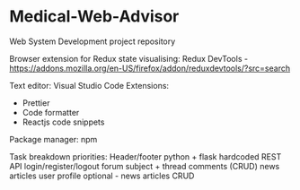 # Medical-Web-Advisor
Web System Development project repository

Browser extension for Redux state visualising:
Redux DevTools - https://addons.mozilla.org/en-US/firefox/addon/reduxdevtools/?src=search

Text editor:
Visual Studio Code
  Extensions: 
  - Prettier 
  - Code formatter
  - Reactjs code snippets

Package manager: npm

Task breakdown priorities:
Header/footer
python + flask hardcoded REST API
login/register/logout
forum subject + thread
comments (CRUD)
news articles
user profile
optional - news articles CRUD 
